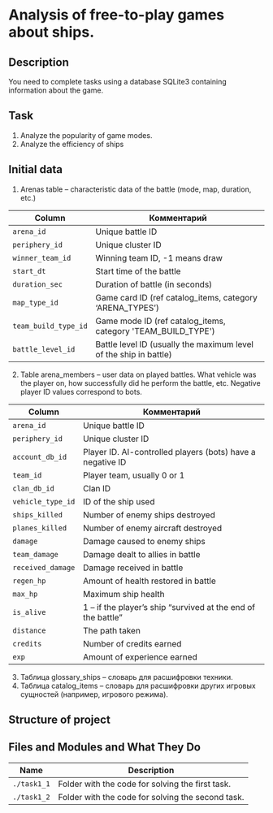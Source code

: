 # Analysis of free-to-play games about ships.
## Description 
You need to complete tasks using a database SQLite3 containing information about the game.

## Task
1) Analyze the popularity of game modes.
2) Analyze the efficiency of ships

## Initial data

1. Arenas table – characteristic data of the battle (mode, map, duration, etc.)

| Column               | Комментарий                                                       |
|----------------------|-------------------------------------------------------------------|
| `arena_id`           | Unique battle ID                                                  |
| `periphery_id`       | Unique cluster ID                                                 |
| `winner_team_id`     | Winning team ID, -1 means draw                                    |
| `start_dt`           | Start time of the battle                                          |
| `duration_sec`       | Duration of battle (in seconds)                                   |
| `map_type_id`        | Game card ID (ref catalog_items, category ‘ARENA_TYPES’)          |
| `team_build_type_id` | Game mode ID (ref catalog_items, category 'TEAM_BUILD_TYPE')      |
| `battle_level_id`    | Battle level ID (usually the maximum level of the ship in battle) |

2. Table arena_members – user data on played battles.
What vehicle was the player on, how successfully did he perform the battle, etc.
Negative player ID values correspond to bots.


| Column            | Комментарий                                                  |
|-------------------|--------------------------------------------------------------|
| `arena_id`        | Unique battle ID                                             |
| `periphery_id`    | Unique cluster ID                                            |
| `account_db_id`   | Player ID. AI-controlled players (bots) have a negative ID   |
| `team_id`         | Player team, usually 0 or 1                                  |
| `clan_db_id`      | Clan ID                                                      |
| `vehicle_type_id` | ID of the ship used                                          |
| `ships_killed`    | Number of enemy ships destroyed                              |
| `planes_killed`   | Number of enemy aircraft destroyed                           |
| `damage`          | Damage caused to enemy ships                                 |
| `team_damage`     | Damage dealt to allies in battle                             |
| `received_damage` | Damage received in battle                                    |
| `regen_hp`        | Amount of health restored in battle                          |
| `max_hp`          | Maximum ship health                                          |
| `is_alive`        | 1 – if the player’s ship “survived at the end of the battle” |
| `distance`        | The path taken                                               |
| `credits`         | Number of credits earned                                     |
| `exp`             | Amount of experience earned                                  |

3. Таблица glossary_ships – словарь для расшифровки техники.
4. Таблица catalog_items – словарь для расшифровки других игровых сущностей (например, игрового режима).



## Structure of project
## Files and Modules and What They Do

| Name                   | Description                                                                 |
|------------------------|-----------------------------------------------------------------------------|
| `./task1_1`            | Folder with the code for solving the first task.                            |
| `./task1_2`            | Folder with the code for solving the second task.                           |
